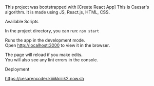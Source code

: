 This project was bootstrapped with [Create React App]
This is Caesar's algorithm.
It is made using JS, React.js, HTML, CSS.

Available Scripts

In the project directory, you can run:
`npm start`

Runs the app in the development mode.<br>
Open [http://localhost:3000](http://localhost:3000) to view it in the browser.

The page will reload if you make edits.<br>
You will also see any lint errors in the console.

Deployment

https://cesarencoder.kiiiikkiiiik2.now.sh
